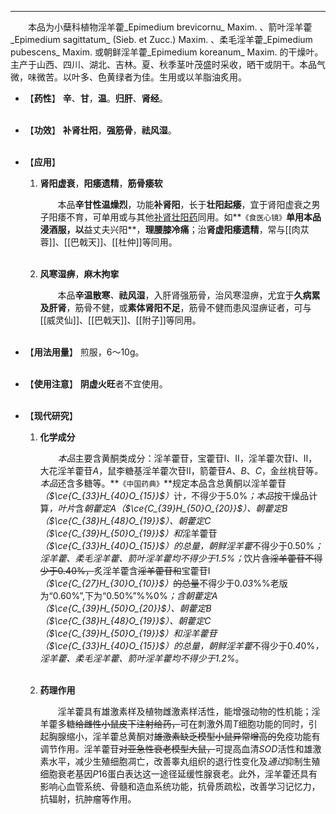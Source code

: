 ---
&emsp;&emsp;本品为小蘖科植物淫羊藿_Epimedium brevicornu_ Maxim. 、箭叶淫羊藿_Epimedium sagittatum_ (Sieb. et Zucc.) Maxim. 、柔毛淫羊藿_Epimedium pubescens_ Maxim. 或朝鲜淫羊藿_Epimedium koreanum_ Maxim. 的干燥叶。主产于山西、四川、湖北、吉林。夏、秋季茎叶茂盛时采收，晒干或阴干。本品气微，味微苦。以叶多、色黄绿者为佳。生用或以羊脂油炙用。

- 【**药性**】
	**辛**、**甘**，**温**。**归肝**、**肾经**。<br></br>

- 【**功效**】
	**补肾壮阳**，**强筋骨**，**祛风湿**。<br></br>

- 【**应用**】
	1. **肾阳虚衰**，**阳痿遗精**，**筋骨痿软**
		
		&emsp;&emsp;本品**辛甘性温燥烈**，功能**补肾阳**，长于**壮阳起痿**，宜于肾阳虚衰之男子阳痿不育，可单用或与其他<ins>补肾壮阳药</ins>同用。如**`《食医心镜》`**单用本品浸酒服，以**益丈夫兴阳**，**理腰膝冷痛**；治**肾虚阳痿遗精**，常与[[肉苁蓉]]、[[巴戟天]]、[[杜仲]]等同用。<br></br>
	
	2. **风寒湿痹**，**麻木拘挛**
		
		&emsp;&emsp;本品**辛温散寒**<dfn>、</dfn>**祛风湿**，入肝肾强筋骨，治风寒湿痹，尤宜于**久病累及肝肾**，筋骨不健，或**素体肾阳不足**，筋骨不健而患风湿痹证者，可与[[威灵仙]]、[[巴戟天]]、[[附子]]等同用。<br></br>

- 【**用法用量**】
	煎服，6～10g。<br></br>

- 【**使用注意**】
	**阴虚火旺**者不宜使用。<br></br>

- 【**现代研究**】
	1. **化学成分**
		
		&emsp;&emsp;<dfn>本品</dfn>主要含黄酮类成分：淫羊藿苷，宝藿苷$Ⅰ$、$Ⅱ$，淫羊藿次苷$Ⅰ$、$Ⅱ$，大花淫羊藿苷$A$，鼠李糖基淫羊藿次苷$Ⅱ$，箭藿苷$A$、$B$、$C$，金丝桃苷等<dfn>。本品</dfn>还含多糖等。**`《中国药典》`**规定本品含总黄酮以淫羊藿苷<dfn>（$\ce{C_{33}H_{40}O_{15}}$）</dfn>计<dfn>，</dfn>不得少于5.0%<dfn>；本品</dfn>按干燥品计算<dfn>，叶片</dfn>含<dfn>朝藿定$A$（$\ce{C_{39}H_{50}O_{20}}$）、朝藿定$B$（$\ce{C_{38}H_{48}O_{19}}$）、朝藿定$C$（$\ce{C_{39}H_{50}O_{19}}$）和</dfn>淫羊藿苷<dfn>（$\ce{C_{33}H_{40}O_{15}}$）的总量，朝鲜淫羊藿</dfn>不得少于0.50%<dfn>；淫羊藿、柔毛淫羊藿、箭叶淫羊藿均不得少于1.5%；</dfn>饮片~~含淫羊藿苷不得少于0.40%，~~炙淫羊藿含~~淫羊藿苷和~~宝藿苷$Ⅰ$<dfn>（$\ce{C_{27}H_{30}O_{10}}$）</dfn>~~的总量~~不得少于0.<dfn>03</dfn>%%老版为“0.60\%”,下为“0.50\%”%%0\%<dfn>；含朝藿定$A$（$\ce{C_{39}H_{50}O_{20}}$）、朝藿定$B$（$\ce{C_{38}H_{48}O_{19}}$）、朝藿定$C$（$\ce{C_{39}H_{50}O_{19}}$）和淫羊藿苷（$\ce{C_{33}H_{40}O_{15}}$）的总量，朝鲜淫羊藿</dfn>不得少于0.<dfn>4</dfn>0%<dfn>，淫羊藿、柔毛淫羊藿、箭叶淫羊藿均不得少于1.2%</dfn>。<br></br>
	
	2. **药理作用**
		
		&emsp;&emsp;淫羊藿具有雄激素样及植物雌激素样活性，能增强动物的性机能；淫羊藿多糖~~给雌性小鼠皮下注射给药，~~可在刺激外周$T$细胞功能的同时，引起胸腺缩小，淫羊藿总黄酮对~~雄激素缺乏模型小鼠异常增高的~~免疫功能有调节作用<dfn>。</dfn>淫羊藿苷~~对亚急性衰老模型大鼠，~~可提高血清$SOD$活性和雄激素水平，减少生殖细胞凋亡，改善睾丸组织的退行性变化及<dfn>通过</dfn>抑制生殖细胞衰老基因$P16$蛋白表达这一途径延缓性腺衰老。此外，淫羊藿还具有影响心血管系统、骨髓和造血系统功能，抗骨质疏松，改善学习记忆力，抗辐射，抗肿瘤等作用。